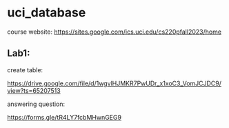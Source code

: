 # uci_database
course website:
https://sites.google.com/ics.uci.edu/cs220pfall2023/home

## Lab1:

create table:

https://drive.google.com/file/d/1wgvlHJMKR7PwUDr_x1xoC3_VomJCJDC9/view?ts=65207513

answering question: 

https://forms.gle/tR4LY7fcbMHwnGEG9
